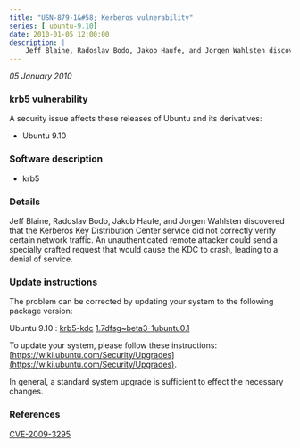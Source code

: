 ```yaml
---
title: "USN-879-1&#58; Kerberos vulnerability"
series: [ ubuntu-9.10]
date: 2010-01-05 12:00:00
description: |
    Jeff Blaine, Radoslav Bodo, Jakob Haufe, and Jorgen Wahlsten discovered that the Kerberos Key Distribution Center service did not correctly verify certain network traffic.  An unauthenticated remote attacker could send a specially crafted request that would cause the KDC to crash, leading to a denial of service. 
--- 
```

 
 

*05 January 2010*

### krb5 vulnerability

A security issue affects these releases of Ubuntu and its derivatives:

* Ubuntu 9.10

### Software description

* krb5 

### Details

Jeff Blaine, Radoslav Bodo, Jakob Haufe, and Jorgen Wahlsten discovered that the Kerberos Key Distribution Center service did not correctly verify certain network traffic. An unauthenticated remote attacker could send a specially crafted request that would cause the KDC to crash, leading to a denial of service. 

### Update instructions

The problem can be corrected by updating your system to the following package version:

Ubuntu 9.10
 : [krb5-kdc](https://launchpad.net/ubuntu/+source/krb5) <span> [1.7dfsg~beta3-1ubuntu0.1](https://launchpad.net/ubuntu/+source/krb5/1.7dfsg~beta3-1ubuntu0.1) </span> 

To update your system, please follow these instructions: [https://wiki.ubuntu.com/Security/Upgrades](https://wiki.ubuntu.com/Security/Upgrades).

In general, a standard system upgrade is sufficient to effect the necessary changes. 

### References

 
 [CVE-2009-3295](http://people.ubuntu.com/~ubuntu-security/cve/CVE-2009-3295)
 

